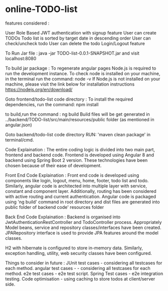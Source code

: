 # online-TODO-list

features considered :

User Role Based JWT authentication with signup feature
User can create TODOs
Todo list is sorted by target date in descending order
User can check/uncheck todo
User can delete the todo
Login/Logout feature

To Run Jar file :
java -jar TODO-list-0.0.1-SNAPSHOT.jar
and visit localhost:8080

To build jar package :
To regenerate angular pages 
Node.js is required to run the development instance. To check node is installed on your machine, in the terminal run the command:
node -v
If Node.js is not installed on your machine, please visit the link below for installation instructions
https://nodejs.org/en/download/

Goto frontend/todo-list code directory :
To install the required dependencies, run the command:
npm install

to build,run the command :
ng build
Build files will be get generated in ../backend/TODO-list/src/main/resources/public folder (as mentioned in angular.json)

Goto backend/todo-list code directory
RUN: 'maven clean package' in terminal/cmd.


Code Explaination :
The entire coding logic is divided into two main part, frontend and backend code. Frontend is developed using Angular 8 and backend using Spring Boot 2 version. These technologies have been chosen because of their ease of development.

Front End Code Explaination :
Front end code is developed using components like login, logout, menu, home, footer, todo list and todo. Similarly, angular code is architected into multiple layer with service, constant and component layer. Additionally, routing has been considered with active routing and current authentication. Angular code is packaged using 'ng build' command in root directory and dist files are generated into public folder of backend code' resources folder

Back End Code Explaination :
Backend is organised into JwtAuthenticationRestController and TodoController process. Appropriately Model beans, service and repository classes/interfaces have been created. JPARepository interface is used to provide JPA features around the model classes.

H2 with hibernate is configured to store in-memory data. Similarly, exception handling, utility, web security classes have been configured.

Things to consider in future :
JUnit test cases - considering all testcases for each method.
angular test cases - - considering all testcases for each method.
e2e test cases - e2e test script.
Spring Test cases - e2e integration testing.
Code optimisation - using caching to store todos at client/server side.